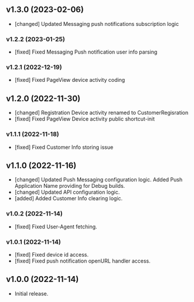 ## v1.3.0 (2023-02-06)

- [changed] Updated Messaging push notifications subscription logic

### v1.2.2 (2023-01-25)

- [fixed] Fixed Messaging Push notification user info parsing

### v1.2.1 (2022-12-19)

- [fixed] Fixed PageView device activity coding

## v1.2.0 (2022-11-30)

- [changed] Registration Device activity renamed to CustomerRegisration
- [fixed] Fixed PageView Device activity public shortcut-init

### v1.1.1 (2022-11-18)

- [fixed] Fixed Customer Info storing issue

## v1.1.0 (2022-11-16)

- [changed] Updated Push Messaging configuration logic. Added Push Application Name providing for Debug builds.
- [changed] Updated API configuration logic.
- [added] Added Customer Info clearing logic.

### v1.0.2 (2022-11-14)

- [fixed] Fixed User-Agent fetching.

### v1.0.1 (2022-11-14)

- [fixed] Fixed device id access.
- [fixed] Fixed push notification openURL handler access.

## v1.0.0 (2022-11-14)

- Initial release.
